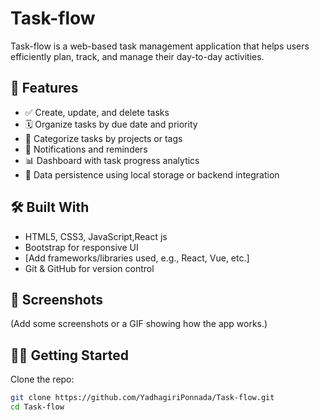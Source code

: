 # Task-flow

Task-flow is a web-based task management application that helps users efficiently plan, track, and manage their day-to-day activities.

## 🚀 Features

- ✅ Create, update, and delete tasks
- 🗓️ Organize tasks by due date and priority
- 📂 Categorize tasks by projects or tags
- 🔔 Notifications and reminders
- 📊 Dashboard with task progress analytics
- 💾 Data persistence using local storage or backend integration

## 🛠️ Built With

- HTML5, CSS3, JavaScript,React js
- Bootstrap for responsive UI
- [Add frameworks/libraries used, e.g., React, Vue, etc.]
- Git & GitHub for version control

## 📸 Screenshots

(Add some screenshots or a GIF showing how the app works.)

## 🧑‍💻 Getting Started

Clone the repo:

```bash
git clone https://github.com/YadhagiriPonnada/Task-flow.git
cd Task-flow
